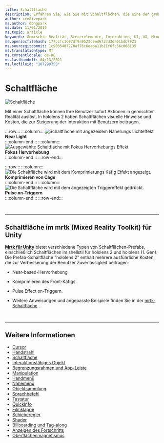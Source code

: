 ```yaml
---
title: Schaltfläche
description: Erfahren Sie, wie Sie mit Schaltflächen, die eine der grundlegenden Komponenten von Mixed Reality sind, eine sofortige Aktion auslöst.
author: cre8ivepark
ms.author: dongpark
ms.date: 11/01/2019
ms.topic: article
keywords: Gemischte Realität, Steuerelemente, Interaktion, UI, UX, Mixed Reality-Headset, Windows Mixed Reality-Headset, Virtual Reality-Headset, hololens, mrtk, Mixed Reality Toolkit, Schaltfläche
ms.openlocfilehash: 177ccfc1c07df9a9523c9ed6733d3da61bdb7921
ms.sourcegitcommit: 1c9035487270af76c6eaba11b11f6fc56c008135
ms.translationtype: MT
ms.contentlocale: de-DE
ms.lasthandoff: 04/13/2021
ms.locfileid: "107299755"
---
```

# <a name="button"></a>Schaltfläche

![Schaltfläche](images/UX_Hero_Button.jpg)

Mit einer Schaltfläche können Ihre Benutzer sofort Aktionen in gemischter Realität auslöst. In hololens 2 haben Schaltflächen visuelle Hinweise und Kosten, die zur Steigerung der Interaktion mit Benutzern beitragen. 

:::row:::
    :::column:::
       ![Schaltfläche mit angezeidem Näherungs Lichteffekt](images/UX_Button_Affordance_ProximityLight.jpg)<br>
       **Near Light**<br>
    :::column-end:::
    :::column:::
       ![Ausgewählte Schaltfläche mit Fokus Hervorhebungs Effekt](images/UX_Button_Affordance_FocusHighlight.jpg)<br>
        **Fokus Hervorhebung**<br>
    :::column-end:::
:::row-end:::

:::row:::
    :::column:::
       ![Die Schaltfläche wird mit dem Komprimierungs Käfig Effekt angezeigt.](images/UX_Button_Affordance_Compression.jpg)<br>
       **Komprimieren von Cage**<br>
    :::column-end:::
    :::column:::
       ![Die Schaltfläche wird mit dem angezeigten Triggereffekt gedrückt.](images/UX_Button_Affordance_Pulse.jpg)<br>
        **Pulse on-Triggern**<br>
    :::column-end:::
:::row-end:::

<br>

---

## <a name="button-in-mrtkmixed-reality-toolkit-for-unity"></a>Schaltfläche im mrtk (Mixed Reality Toolkit) für Unity
**[Mrtk für Unity](https://github.com/Microsoft/MixedRealityToolkit-Unity)** bietet verschiedene Typen von Schaltflächen-Prefabs, einschließlich Schaltflächen im shellstil für hololens 2 und hololens (1. Gen). Die Prefab-Schaltfläche "hololens 2" enthält mehrere ausführliche Kosten, die zur Verbesserung der Benutzer Zuverlässigkeit beitragen:

* Near-based-Hervorhebung
* Komprimieren des Front-Käfigs
* Pulse Effect on-Triggern.

* Weitere Anweisungen und angepasste Beispiele finden Sie in der [mrtk-Schaltfläche](https://docs.microsoft.com/windows/mixed-reality/mrtk-unity/features/ux-building-blocks/button) .

<br>

---

## <a name="see-also"></a>Weitere Informationen

* [Cursor](cursors.md)
* [Handstrahl](point-and-commit.md)
* [Schaltfläche](button.md)
* [Interaktionsfähiges Objekt](interactable-object.md)
* [Begrenzungsrahmen und App-Leiste](app-bar-and-bounding-box.md)
* [Manipulation](direct-manipulation.md)
* [Handmenü](hand-menu.md)
* [Nähemenü](near-menu.md)
* [Objektsammlung](object-collection.md)
* [Sprachbefehl](voice-input.md)
* [Tastatur](keyboard.md)
* [QuickInfo](tooltip.md)
* [Filmklappe](slate.md)
* [Schieberegler](slider.md)
* [Shader](shader.md)
* [Billboarding und Tag-along](billboarding-and-tag-along.md)
* [Anzeigen des Fortschritts](progress.md)
* [Oberflächenmagnetismus](surface-magnetism.md)
